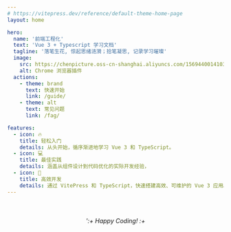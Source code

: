 ```yaml
---
# https://vitepress.dev/reference/default-theme-home-page
layout: home

hero:
  name: '前端工程化'
  text: 'Vue 3 + Typescript 学习文档'
  tagline: '落笔生花, 惊起思绪涟漪；拾笔凝思, 记录学习璀璨'
  image:
    src: https://chenpicture.oss-cn-shanghai.aliyuncs.com/1569440014103_7.png
    alt: Chrome 浏览器插件
  actions:
    - theme: brand
      text: 快速开始
      link: /guide/
    - theme: alt
      text: 常见问题
      link: /fag/

features:
  - icon: 🔥
    title: 轻松入门
    details: 从头开始，循序渐进地学习 Vue 3 和 TypeScript。
  - icon: 💻
    title: 最佳实践
    details: 涵盖从组件设计到代码优化的实际开发经验，
  - icon: 🚀
    title: 高效开发
    details: 通过 VitePress 和 TypeScript，快速搭建高效、可维护的 Vue 3 应用。
---
```


<div style="text-align: center; margin-top: 50px;">
  <em>':+ Happy Coding! :+</em>
</div>
